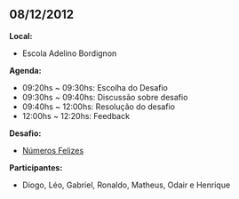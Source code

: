 <h2>08/12/2012</h2>

<b>Local:</b> 
<ul>
  <li>Escola Adelino Bordignon</li>
</ul>
<b>Agenda:</b>
<ul>
  <li>09:20hs ~ 09:30hs: Escolha do Desafio</li>
  <li>09:30hs ~ 09:40hs: Discussão sobre desafio</li>
  <li>09:40hs ~ 12:00hs: Resolução do desafio</li>
  <li>12:00hs ~ 12:20hs: Feedback</li>
</ul>
<b>Desafio:</b> 
<ul>
  <li><a href="http://dojopuzzles.com/problemas/exibe/numeros-felizes/" target="_new">Números Felizes</a></li>
</ul>
<b>Participantes:</b> 
<ul>
  <li>Diogo, Léo, Gabriel, Ronaldo, Matheus, Odair e Henrique</li>
</ul>